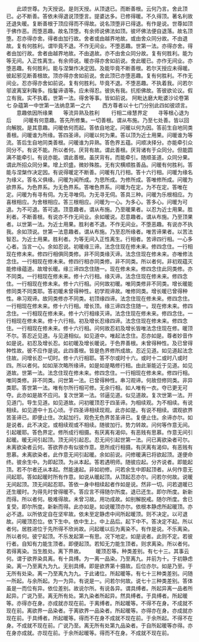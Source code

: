 <!-- { "loadSidebar": true } -->
　　此颂世尊。为天授说。是则天授。从顶退已。而断善根。云何乃言。舍此顶已。必不断善。答依未得退说顶堕言。提婆达多。已修得暖。不久得顶。著名利故还退失暖。复断善根于顶应得而不得故。说名顶堕非已得退。有作是说。世尊如顶于佛作恶。而堕恶趣。故名顶堕。有余师说佛法如顶。彼坏佛法便自退落。故名顶堕。忍亦得亦舍。得者由加行故。舍者或由越界地故。或由舍众同分故。不由退故。复有何胜利。谓毕竟不退。不作无间业。不堕恶趣。世第一法。亦得亦舍。得者由加行故。舍者由越界地故。不由退故。亦不由舍众同分故。复有何胜利。能为等无间。入正性离生。有余师说。暖亦得亦舍如前说。舍此暖已。亦作无间业。亦堕恶趣。有何胜利。能与涅槃作决定因。及能毕竟不断善根。若尔天授应未得暖。彼起邪见断善根故。顶亦得亦舍如前说。舍此顶已亦堕恶趣。复有何胜利。不作无间业。忍亦得亦舍如前说。复有何胜利。毕竟不退。不堕恶趣。不执着我。问若尔邬波离室利鞠多。指鬘谛语等。应未得忍。彼执有我。抗拒佛故。答彼欲论议。假立有我。实不执着。世第一法。得舍等事。皆如前说。
阿毗达磨大毗婆沙论卷第七
杂蕴第一中世第一法纳息第一之六
　　西方尊者以十七门分别此四如彼颂言。
　　意趣依因所缘果　　等流异熟及胜利
　　行相二缘慧界定　　寻等根心退为后
　　问暖有何意趣。答先所修集。一切善根。谓从布施。乃至七处善。皆以回向解脱。是其意趣。问暖依何而起。答依自地定。问暖以何为因。答前生自地同类善根。问暖谁为所缘。答四圣谛。问暖以何为果。答以顶为近士用果。问暖谁为等流。答后生自地同类善根。问暖谁为异熟。答色界五蕴。问顺决择分。亦能牵引众同分不。有说不能。所以者何。厌背有故。谓此善根。厌背诸有于众同分。但能圆满不能牵引。有说亦能。谓此善根。虽厌背有。而能牵引。随顺圣道。众同分果。谓此所招众同分果。增上炽盛。微妙殊胜。无有灾横顺胜善品。问暖有何胜利。答能与涅槃作决定因。有说得暖定不断善。问暖有几行相。答十六行相。问暖为缘名为缘义。答名义俱缘。问暖为闻所成。为思所成。为修所成。答唯修所成。问暖为欲界系。为色界系。为无色界系。答唯色界系。问暖为在定。为不在定。答唯在定。问暖为有寻有伺。为无寻唯伺。为无寻无伺。答具三种。问暖为乐根相应。为喜根相应。为舍根相应。答三根相应。问暖为一心。为多心。答多心。问暖为可退。为不可退。答可退。顶意趣者。谓从布施。乃至暖果者。以忍为近士用果。胜利者。不断善根。有说亦不作无间业。余如暖说。忍意趣者。谓从布施。乃至顶果者。以世第一法。为近士用果。胜利者不退。不作无间业。不堕恶趣。有说亦不执我。余如顶说。世第一法意趣者。谓从布施。乃至忍所缘者。唯苦谛果者。以苦法智忍。为近士用果。胜利者。为等无间入正性离生。行相者。苦谛四行相。一心多心者。当言一心。余如忍说。初暖缘三谛。法念住现在修未来。修四念住。一行相现在修未来。修四行相俱同类修。非不同类缘灭谛。法念住现在修未来。亦唯修法念住。一行相现在修未来。修四行相亦同类修。非不同类。所以者何。非初观蕴灭能修缘蕴道。故增长暖。缘三谛四念住随一。现在修未来。修四念住此同类修。亦不同类。一行相现在修未来。修十六行相。缘灭谛。法念住现在修未来。修四念住。一行相现在修未来。修十六行相。问何故初暖。唯同类修非不同类。增长暖能修同类不同类耶。答初暖未曾得种性。初学观谛故。唯修同类。增长暖已曾得种性。串习观谛。故同类修亦不同类。初顶缘四谛。法念住现在修未来。修四念住。一行相现在修未来。修十六行相。增长顶。缘三谛四念住随一。现在修未来。修四念住。一行相现在修未来。修十六行相缘灭谛。法念住现在修未来。修四念住。一行相现在修未来。修十六行相。初及增长忍缘四谛。法念住现在修未来。修四念住。一行相现在修未来。修十六行相。问何故忍初及增长皆唯法念住现在修。暖顶不尔。答忍近见道。与见道相似。如见道中。唯起法念住。忍亦如是。尊者妙音作如是说。初忍及增长忍。如初暖及增长暖说。于色界善根。未曾得种性。及已曾得种性故。彼不应作是说。此四善根。皆是色界修所成故。忍近见道。如见道起法念住故。问增长忍一切时。修十六行相耶。答不尔或时十六。或时十二或时八或时四。所以者何。如如渐次略所缘谛。如是如是略修行相。由此渐能近于见道。如见道故。世第一法。法念住现在修未来。修四念住。一行相现在修未来。修四行相。唯同类修。非不同类。问世第一法。已曾得种性。串习观谛。何故但修同类。非异类耶。答世第一法。唯有尔所行相可修。无余行相。如人唯有一衣。夺已更无可夺。此亦如是故不应问。复次世第一法。邻逼见道。似见道故。复次世第一法。开见道门。导生见道。如见道故。问初暖顶忍于四圣谛。为相续观。为不相续。有说相续。如见道中十五心顷。于四圣谛相续现观。此亦如是。有说不相续。谓观欲界苦圣谛已。即便止住。次起加行。观色无色界苦圣谛已。复便止住。余谛亦尔。如是说者。此不决定。或相续观或不相续。随彼加行。势力转故。问何等作意无间。引起暖耶。答色界定。修所成行相摄。有厌离有渴仰。有恶贱有思慕。作意无间引起暖。暖无间引起顶。顶无间引起忍。忍无间引起世第一法。问已离欲染者可尔。未离欲染者云何。答欲界亦有似彼作意。思所成行相摄。有厌离有渴仰。有恶贱有思慕。未离欲染者。此作意无间引起暖。余如前说。问修暖满已将欲起顶。遂便命终。彼余生中。为即起顶。为从本起。答若遇明师。随彼应起。分齐说者。即能起顶。若不尔者还从本起。然能速起。非如初修。问若余生中即起顶者。从何作意无间起耶。答如起暖时所有作意。如说从暖起顶。从顶起忍亦尔。问若尔何故。说暖无间起顶。顶无间起忍耶。答依一身中相续起者作如是说。然非一切。问若退暖已还生暖时。为得先时曾得暖不。答应言不得随尔所度。退已还生。即尔所度。新新而得。所以者何。极难得故。未曾习故。用功成故。如别解脱戒。随尔所度。舍已复受。即尔所度。新新而得。此亦如是。如说暖顶亦尔。依根本静虑所起暖顶。亦必不退。以所依定自在坚牢故。依未至定静虑中间所起暖顶。则不决定。以可退故。问暖顶忍位。依下生中。依中生上。中上品后。起下中不。答决定不起。所以者何。居胜进位于先所得不欣尚故。问起暖以后为离染不。有作是说。不乐离染。所以者何。彼宁起顶。不乐发起第一有思。况下地定。如是说者。此则不定。若彼行者。自知有力能生顶者。即便起顶。若知无力能生顶者。则求离染。所以者何。若得离染。当生胜处。离下界故。
　　暖顶忍等。种类差别。有七十三。其事云何。谓于欲界染具离。有十具缚。为一离一品染。乃至离九。并前为十。于初静虑染。离一乃至离九为九。无别具缚。即是欲界第十摄故。后位亦尔。如是乃至。于无所有处染。离一乃至离九为九。于此诸位。所起暖等。有七十三种类差别。问随一所起。与余所起。为一为异。有说是一。问若尔何故。说七十三种类差别。答体虽是一而位有异。依位差别。故说尔所。有说各异。谓具缚者。所起异离一品者所起异。广说乃至。离无所有处。第九染者所起异。然具缚者。于具缚者。所起暖等。亦得亦在身。亦成就亦现在前。于离缚者。所起暖等。不得不在身。不成就不现在前。离欲界一品染者。于离欲界一品染者。所起暖等。亦得亦在身。亦成就亦现在前。于具缚者。所起暖等。得而不在身不成就不现在前。于余所起。不得不在身。不成就不现在前。广说乃至。离无所有处第九品染者。于自所起暖等亦得。亦在身亦成就。亦现在前。于余所起暖等。得而不在身。不成就不现在前。
